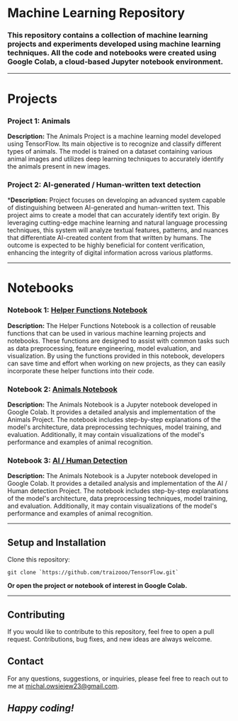 # Machine Learning Repository
### This repository contains a collection of machine learning projects and experiments developed using machine learning techniques. All the code and notebooks were created using Google Colab, a cloud-based Jupyter notebook environment.

---

# Projects
### Project 1: Animals
**Description:** The Animals Project is a machine learning model developed using TensorFlow. Its main objective is to recognize and classify different types of animals. The model is trained on a dataset containing various animal images and utilizes deep learning techniques to accurately identify the animals present in new images.

### Project 2: AI-generated / Human-written text detection
***Description:** Project focuses on developing an advanced system capable of distinguishing between AI-generated and human-written text. This project aims to create a model that can accurately identify text origin. By leveraging cutting-edge machine learning and natural language processing techniques, this system will analyze textual features, patterns, and nuances that differentiate AI-created content from that written by humans. The outcome is expected to be highly beneficial for content verification, enhancing the integrity of digital information across various platforms.

---

# Notebooks
### Notebook 1: [Helper Functions Notebook](https://github.com/traizooo/TensorFlow/blob/main/helper-functions.py)
**Description:** The Helper Functions Notebook is a collection of reusable functions that can be used in various machine learning projects and notebooks. These functions are designed to assist with common tasks such as data preprocessing, feature engineering, model evaluation, and visualization. By using the functions provided in this notebook, developers can save time and effort when working on new projects, as they can easily incorporate these helper functions into their code.

### Notebook 2: [Animals Notebook](https://github.com/traizooo/TensorFlow/blob/main/Animals.ipynb)
**Description:** The Animals Notebook is a Jupyter notebook developed in Google Colab. It provides a detailed analysis and implementation of the Animals Project. The notebook includes step-by-step explanations of the model's architecture, data preprocessing techniques, model training, and evaluation. Additionally, it may contain visualizations of the model's performance and examples of animal recognition.

### Notebook 3: [AI / Human Detection](https://github.com/traizooo/TensorFlow/blob/main/ai-detection.ipynb)
**Description:** The Animals Notebook is a Jupyter notebook developed in Google Colab. It provides a detailed analysis and implementation of the AI / Human detection Project. The notebook includes step-by-step explanations of the model's architecture, data preprocessing techniques, model training, and evaluation. Additionally, it may contain visualizations of the model's performance and examples of animal recognition.

---

## Setup and Installation
Clone this repository:

```
git clone `https://github.com/traizooo/TensorFlow.git`
```

**Or open the project or notebook of interest in Google Colab.**

---

## Contributing
If you would like to contribute to this repository, feel free to open a pull request. Contributions, bug fixes, and new ideas are always welcome.

## Contact
For any questions, suggestions, or inquiries, please feel free to reach out to me at michal.owsiejew23@gmail.com.

## ***Happy coding!***
